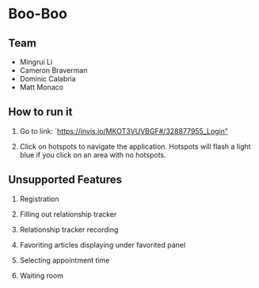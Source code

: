 # Boo-Boo

## Team
- Mingrui Li
- Cameron Braverman
- Dominic Calabria
- Matt Monaco


## How to run it

1. Go to link: `https://invis.io/MKOT3VUVBGF#/328877955_Login”

2. Click on hotspots to navigate the application. Hotspots will flash a light blue if you click on an area with no hotspots.


## Unsupported Features

1. Registration

2. Filling out relationship tracker

3. Relationship tracker recording

4. Favoriting articles displaying under favorited panel

5. Selecting appointment time

6. Waiting room